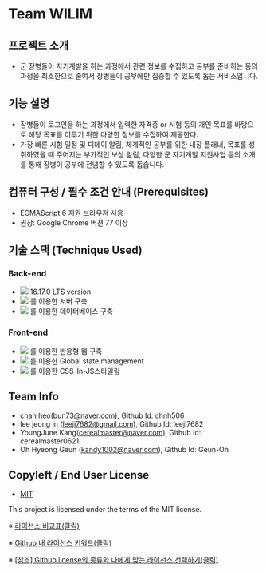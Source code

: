 # Team WILIM

## 프로젝트 소개
- 군 장병들이 자기계발을 하는 과정에서 관련 정보를 수집하고 공부를 준비하는 등의 과정을 최소한으로 줄여서 장병들이 공부에만 집중할 수 있도록 돕는 서비스입니다.


## 기능 설명
- 장병들이 로그인을 하는 과정에서 입력한 자격증 or 시험 등의 개인 목표를 바탕으로 해당 목표를 이루기 위한 다양한 정보를 수집하여 제공한다.
- 가장 빠른 시험 일정 및 디데이 알림, 체계적인 공부를 위한 내장 플래너, 목표를 성취하였을 때 주어지는 부가적인 보상 알림, 다양한 군 자기계발 지원사업 등의 소개를 통해 장병이 공부에 전념할 수 있도록 돕습니다.

## 컴퓨터 구성 / 필수 조건 안내 (Prerequisites)
* ECMAScript 6 지원 브라우저 사용
* 권장: Google Chrome 버젼 77 이상

## 기술 스택 (Technique Used) 

### Back-end
 - <img src="https://img.shields.io/badge/node.js-339933?style=for-the-badge&logo=Node.js&logoColor=white"> 16.17.0 LTS version
 - <img src="https://img.shields.io/badge/express-000000?style=for-the-badge&logo=express&logoColor=white"> 를 이용한 서버 구축
 - <img src="https://img.shields.io/badge/mongoDB-47A248?style=for-the-badge&logo=MongoDB&logoColor=white"> 를 이용한 데이터베이스 구축
 
### Front-end
 - <img src="https://img.shields.io/badge/react-61DAFB?style=for-the-badge&logo=react&logoColor=black"> 를 이용한 반응형 웹 구축
 - <img src="https://img.shields.io/badge/redux-764ABC?style=for-the-badge&logo=redux&logoColor=white"> 를 이용한 Global state management
 - <img src="https://img.shields.io/badge/styled-components-DB7093?style=for-the-badge&logo=styled-components&logoColor=white"> 를 이용한 CSS-In-JS스타일링

## Team Info
- chan heo(bun73@naver.com), Github Id: chnh506
- lee jeong in (leeji7682@gmail.com), Github Id: leeji7682
- YoungJune Kang(cerealmaster@naver.com), Github Id: cerealmaster0621
- Oh Hyeong Geun (kandy1002@naver.com), Github Id: Geun-Oh

## Copyleft / End User License
 * [MIT](https://github.com/osam2020-WEB/Sample-ProjectName-TeamName/blob/master/license.md)

This project is licensed under the terms of the MIT license.

※ [라이선스 비교표(클릭)](https://olis.or.kr/license/compareGuide.do)

※ [Github 내 라이선스 키워드(클릭)](https://docs.github.com/en/github/creating-cloning-and-archiving-repositories/creating-a-repository-on-github/licensing-a-repository)

※ [\[참조\] Github license의 종류와 나에게 맞는 라이선스 선택하기(클릭)](https://flyingsquirrel.medium.com/github-license%EC%9D%98-%EC%A2%85%EB%A5%98%EC%99%80-%EB%82%98%EC%97%90%EA%B2%8C-%EB%A7%9E%EB%8A%94-%EB%9D%BC%EC%9D%B4%EC%84%A0%EC%8A%A4-%EC%84%A0%ED%83%9D%ED%95%98%EA%B8%B0-ae29925e8ff4)
